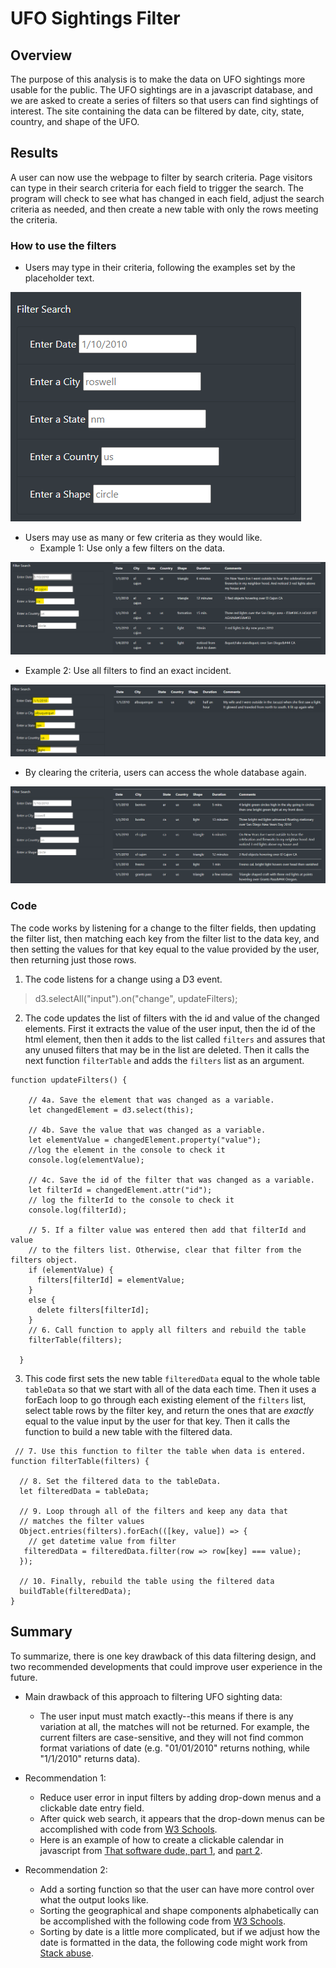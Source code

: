 # UFO Sightings Filter

## Overview

The purpose of this analysis is to make the data on UFO sightings more usable for the public. The UFO sightings are in a javascript database, and we are asked to create a series of filters so that users can find sightings of interest. The site containing the data can be filtered by date, city, state, country, and shape of the UFO.  

## Results

A user can now use the webpage to filter by search criteria. Page visitors can type in their search criteria for each field to trigger the search. The program will check to see what has changed in each field, adjust the search criteria as needed, and then create a new table with only the rows meeting the criteria. 

### How to use the filters

- Users may type in their criteria, following the examples set by the placeholder text.

![Placeholder text](https://github.com/saramcel/UFOs/blob/66eb9e513850ec44a265f28c1f8bae5d148850d0/UFOs-Challenge/static/images/Challenge-placeholders.png)

- Users may use as many or few criteria as they would like.
  - Example 1: Use only a few filters on the data.

![Two fitlers](https://github.com/saramcel/UFOs/blob/66eb9e513850ec44a265f28c1f8bae5d148850d0/UFOs-Challenge/static/images/Challenge-two_filters.png)

  - Example 2: Use all filters to find an exact incident.

![All filters](https://github.com/saramcel/UFOs/blob/66eb9e513850ec44a265f28c1f8bae5d148850d0/UFOs-Challenge/static/images/Challenge-all_filters.png)
  
- By clearing the criteria, users can access the whole database again.

![No filters](https://github.com/saramcel/UFOs/blob/66eb9e513850ec44a265f28c1f8bae5d148850d0/UFOs-Challenge/static/images/Challenge-no_filters.png)

### Code

The code works by listening for a change to the filter fields, then updating the filter list, then matching each key from the filter list to the data key, and then setting the values for that key equal to the value provided by the user, then returning just those rows.

1. The code listens for a change using a D3 event.
  > d3.selectAll("input").on("change", updateFilters);

2. The code updates the list of filters with the id and value of the changed elements. First it extracts the value of the user input, then the id of the html element, then then it adds to the list called `filters` and assures that any unused filters that may be in the list are deleted. Then it calls the next function `filterTable` and adds the `filters` list as an argument.
```
function updateFilters() {

    // 4a. Save the element that was changed as a variable.
    let changedElement = d3.select(this);
    
    // 4b. Save the value that was changed as a variable.
    let elementValue = changedElement.property("value");
    //log the element in the console to check it
    console.log(elementValue);
    
    // 4c. Save the id of the filter that was changed as a variable.
    let filterId = changedElement.attr("id");
    // log the filterId to the console to check it
    console.log(filterId);
    
    // 5. If a filter value was entered then add that filterId and value
    // to the filters list. Otherwise, clear that filter from the filters object.
    if (elementValue) {
      filters[filterId] = elementValue;
    }
    else {
      delete filters[filterId];
    }
    // 6. Call function to apply all filters and rebuild the table
    filterTable(filters);
  
  }
  ```
  
  3. This code first sets the new table `filteredData` equal to the whole table `tableData` so that we start with all of the data each time. Then it uses a forEach loop to go through each existing element of the `filters` list, select table rows by the filter key, and return the ones that are *exactly* equal to the value input by the user for that key. Then it calls the function to build a new table with the filtered data. 
  
  ```
   // 7. Use this function to filter the table when data is entered.
  function filterTable(filters) {
  
    // 8. Set the filtered data to the tableData.
    let filteredData = tableData;
  
    // 9. Loop through all of the filters and keep any data that
    // matches the filter values
    Object.entries(filters).forEach(([key, value]) => {
      // get datetime value from filter
     filteredData = filteredData.filter(row => row[key] === value);
    });
   
    // 10. Finally, rebuild the table using the filtered data
    buildTable(filteredData);  
  }
  ```
  

## Summary

To summarize, there is one key drawback of this data filtering design, and two recommended developments that could improve user experience in the future. 

- Main drawback of this approach to filtering UFO sighting data:
  - The user input must match exactly--this means if there is any variation at all, the matches will not be returned. For example, the current filters are case-sensitive, and they will not find common format variations of date (e.g. "01/01/2010" returns nothing, while "1/1/2010" returns data). 

- Recommendation 1:
  - Reduce user error in input filters by adding drop-down menus and a clickable date entry field. 
  - After quick web search, it appears that the drop-down menus can be accomplished with code from [W3 Schools](https://www.w3schools.com/howto/howto_js_dropdown.asp).
  - Here is an example of how to create a clickable calendar in javascript from [That software dude, part 1](https://www.thatsoftwaredude.com/content/6396/coding-a-calendar-in-javascript), and [part 2](https://www.thatsoftwaredude.com/content/8914/coding-a-calendar-in-javascript-part-2).

- Recommendation 2:
  - Add a sorting function so that the user can have more control over what the output looks like. 
  - Sorting the geographical and shape components alphabetically can be accomplished with the following code from [W3 Schools](https://www.w3schools.com/howto/howto_js_sort_table.asp).
  - Sorting by date is a little more complicated, but if we adjust how the date is formatted in the data, the following code might work from [Stack abuse](https://stackabuse.com/how-to-sort-an-array-by-date-in-javascript/). 
